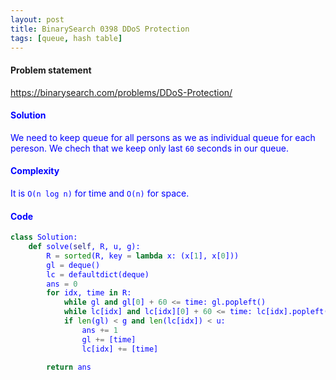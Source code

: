 ```yaml
---
layout: post
title: BinarySearch 0398 DDoS Protection
tags: [queue, hash table]
---
```


#### Problem statement

<a href="https://binarysearch.com/problems/DDoS-Protection/"> <font color = blue>https://binarysearch.com/problems/DDoS-Protection/

#### Solution
We need to keep queue for all persons as we as individual queue for each pereson. We chech that we keep only last `60` seconds in our queue.

#### Complexity
It is `O(n log n)` for time and `O(n)` for space.

#### Code
```python
class Solution:
    def solve(self, R, u, g):
        R = sorted(R, key = lambda x: (x[1], x[0]))
        gl = deque()
        lc = defaultdict(deque)
        ans = 0
        for idx, time in R:
            while gl and gl[0] + 60 <= time: gl.popleft()
            while lc[idx] and lc[idx][0] + 60 <= time: lc[idx].popleft()
            if len(gl) < g and len(lc[idx]) < u:
                ans += 1
                gl += [time]
                lc[idx] += [time]

        return ans
```
